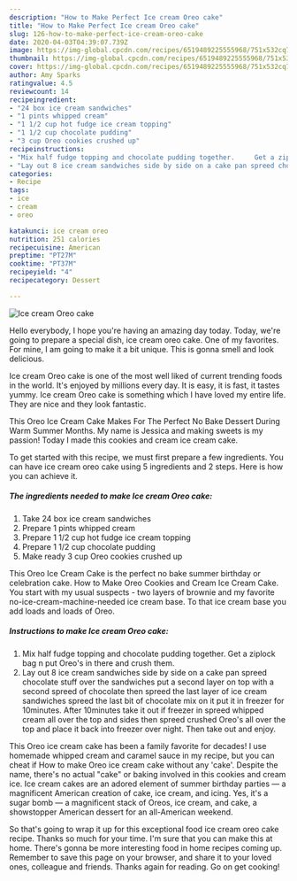```yaml
---
description: "How to Make Perfect Ice cream Oreo cake"
title: "How to Make Perfect Ice cream Oreo cake"
slug: 126-how-to-make-perfect-ice-cream-oreo-cake
date: 2020-04-03T04:39:07.739Z
image: https://img-global.cpcdn.com/recipes/6519489225555968/751x532cq70/ice-cream-oreo-cake-recipe-main-photo.jpg
thumbnail: https://img-global.cpcdn.com/recipes/6519489225555968/751x532cq70/ice-cream-oreo-cake-recipe-main-photo.jpg
cover: https://img-global.cpcdn.com/recipes/6519489225555968/751x532cq70/ice-cream-oreo-cake-recipe-main-photo.jpg
author: Amy Sparks
ratingvalue: 4.5
reviewcount: 14
recipeingredient:
- "24 box ice cream sandwiches"
- "1 pints whipped cream"
- "1 1/2 cup hot fudge ice cream topping"
- "1 1/2 cup chocolate pudding"
- "3 cup Oreo cookies crushed up"
recipeinstructions:
- "Mix half fudge topping and chocolate pudding together.     Get a ziplock bag n put Oreo&#39;s in there and crush them."
- "Lay out 8 ice cream sandwiches side by side on a cake pan spreed chocolate stuff over the sandwiches put a second layer on top with a second spreed of chocolate then spreed the last layer of ice cream sandwiches spreed the last bit of chocolate mix on it put it in freezer for 10minutes. After 10minutes take it out if freezer in spreed whipped cream all over the top and sides then spreed crushed Oreo&#39;s all over the top and place it back into freezer over night.                                         Then take out and enjoy."
categories:
- Recipe
tags:
- ice
- cream
- oreo

katakunci: ice cream oreo 
nutrition: 251 calories
recipecuisine: American
preptime: "PT27M"
cooktime: "PT37M"
recipeyield: "4"
recipecategory: Dessert

---
```



![Ice cream Oreo cake](https://img-global.cpcdn.com/recipes/6519489225555968/751x532cq70/ice-cream-oreo-cake-recipe-main-photo.jpg)

Hello everybody, I hope you're having an amazing day today. Today, we're going to prepare a special dish, ice cream oreo cake. One of my favorites. For mine, I am going to make it a bit unique. This is gonna smell and look delicious.

Ice cream Oreo cake is one of the most well liked of current trending foods in the world. It's enjoyed by millions every day. It is easy, it is fast, it tastes yummy. Ice cream Oreo cake is something which I have loved my entire life. They are nice and they look fantastic.

This Oreo Ice Cream Cake Makes For The Perfect No Bake Dessert During Warm Summer Months. My name is Jessica and making sweets is my passion! Today I made this cookies and cream ice cream cake.


To get started with this recipe, we must first prepare a few ingredients. You can have ice cream oreo cake using 5 ingredients and 2 steps. Here is how you can achieve it.

##### The ingredients needed to make Ice cream Oreo cake:

1. Take 24 box ice cream sandwiches
1. Prepare 1 pints whipped cream
1. Prepare 1 1/2 cup hot fudge ice cream topping
1. Prepare 1 1/2 cup chocolate pudding
1. Make ready 3 cup Oreo cookies crushed up


This Oreo Ice Cream Cake is the perfect no bake summer birthday or celebration cake. How to Make Oreo Cookies and Cream Ice Cream Cake. You start with my usual suspects - two layers of brownie and my favorite no-ice-cream-machine-needed ice cream base. To that ice cream base you add loads and loads of Oreo. 

##### Instructions to make Ice cream Oreo cake:

1. Mix half fudge topping and chocolate pudding together.     Get a ziplock bag n put Oreo&#39;s in there and crush them.
1. Lay out 8 ice cream sandwiches side by side on a cake pan spreed chocolate stuff over the sandwiches put a second layer on top with a second spreed of chocolate then spreed the last layer of ice cream sandwiches spreed the last bit of chocolate mix on it put it in freezer for 10minutes. After 10minutes take it out if freezer in spreed whipped cream all over the top and sides then spreed crushed Oreo&#39;s all over the top and place it back into freezer over night.                                         Then take out and enjoy.


This Oreo ice cream cake has been a family favorite for decades! I use homemade whipped cream and caramel sauce in my recipe, but you can cheat if How to make Oreo ice cream cake without any &#39;cake&#39;. Despite the name, there&#39;s no actual &#34;cake&#34; or baking involved in this cookies and cream ice. Ice cream cakes are an adored element of summer birthday parties — a magnificent American creation of cake, ice cream, and icing. Yes, it&#39;s a sugar bomb — a magnificent stack of Oreos, ice cream, and cake, a showstopper American dessert for an all-American weekend. 

So that's going to wrap it up for this exceptional food ice cream oreo cake recipe. Thanks so much for your time. I'm sure that you can make this at home. There's gonna be more interesting food in home recipes coming up. Remember to save this page on your browser, and share it to your loved ones, colleague and friends. Thanks again for reading. Go on get cooking!
